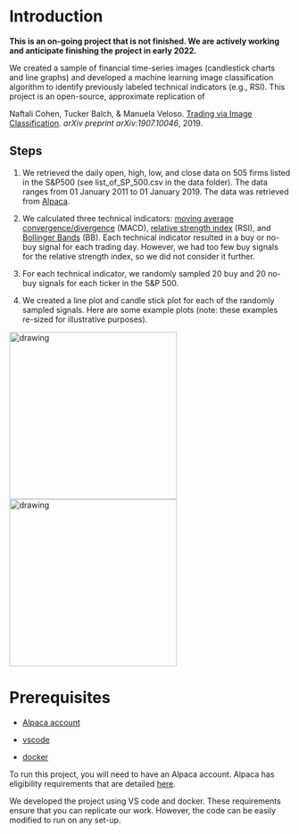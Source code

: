 
# Introduction

**This is an on-going project that is not finished. We are actively working and anticipate finishing the project in early 2022.**
  
We created a sample of financial time-series images (candlestick charts and line graphs) and developed a machine learning image classification algorithm to identify previously labeled technical indicators (e.g., RSI). This project is an open-source, approximate replication of

Naftali Cohen, Tucker Balch, & Manuela Veloso. [Trading via Image Classification](https://arxiv.org/abs/1907.10046). *arXiv preprint arXiv:1907.10046*, 2019.

## Steps

1. We retrieved the daily open, high, low, and close data on 505 firms listed in the S&P500 (see list_of_SP_500.csv in the data folder). The data ranges from 01 January 2011 to 01 January 2019. The data was retrieved from [Alpaca](https://alpaca.markets).

2. We calculated three technical indicators: [moving average convergence/divergence](https://en.wikipedia.org/wiki/MACD) (MACD), [relative strength index](https://en.wikipedia.org/wiki/Relative_strength_index) (RSI), and [Bollinger Bands](https://en.wikipedia.org/wiki/Bollinger_Bands) (BB). Each technical indicator resulted in a buy or no-buy signal for each trading day. However, we had too few buy signals for the relative strength index, so we did not consider it further.

3. For each technical indicator, we randomly sampled 20 buy and 20 no-buy signals for each ticker in the S&P 500.  

4. We created a line plot and candle stick plot for each of the randomly sampled signals. Here are some example plots (note: these examples re-sized for illustrative purposes). 

<img src="/workspaces/image-classification-for-technical-indicators/sample_candle_plot.jpg" alt="drawing" width="300"/>
<img src="/workspaces/image-classification-for-technical-indicators/sample_line_plot.jpg" alt="drawing" width="300"/>

# Prerequisites

-  [Alpaca account](https://app.alpaca.markets/signup)

-  [vscode](https://code.visualstudio.com/)

-  [docker](https://www.docker.com/)

To run this project, you will need to have an Alpaca account. Alpaca has eligibility requirements that are detailed [here](https://alpaca.markets/support/requirements-alpaca-brokerage-account/).

We developed the project using VS code and docker. These requirements ensure that you can replicate our work. However, the code can be easily modified to run on any set-up.